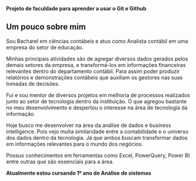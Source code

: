**Projeto de faculdade para aprender a usar o Git e Github**

## Um pouco sobre mim

Sou Bacharel em ciências contábeis e atuo como Analista contábil em uma empresa do setor de educação.

Minhas principais atividades são de agregar diversos dados gerados pelos demais setores da empresa, e transformá-los em informações financeiras relevantes dentro do departamento contábil. Para assim poder produzir relatórios e demonstrações contábeis que auxiliam os gestores nas suas tomadas de decisões.

Fui e sou mentor de diversos projetos em melhoria de processos realizados junto ao setor de tecnologia dentro da instituição. O que agregou bastante no meu desenvolvimento e despertou o interesse na área de tecnologia da informação.

Hoje busco me desenvolver na área da análise de dados e business intelligence. Pois vejo muita similaridade entre a contabilidade e o universo dos dados dentro da tecnologia. Já que ambos buscam transformar dados em informações relevantes para o mundo dos negócios.

Possuo conhecimentos em ferramentas como Excel, PowerQuery, Power BI entre outras que são essenciais para a área.

**Atualmente estou cursando 1º ano de Análise de sistemas**

